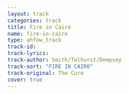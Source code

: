 ```yaml
---
layout: track
categories: track
title: Fire in Cairo
name: fire-in-cairo
type: ahfow_track
track-id: 
track-lyrics: 
track-author: Smith/Tolhurst/Dempsey
track-sort: "FIRE IN CAIRO"
track-original: The Cure
cover: true
---
```

